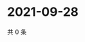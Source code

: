 # 2021-09-28

共 0 条

<!-- BEGIN WEIBO -->
<!-- 最后更新时间 Tue Sep 28 2021 17:10:38 GMT+0800 (China Standard Time) -->

<!-- END WEIBO -->
